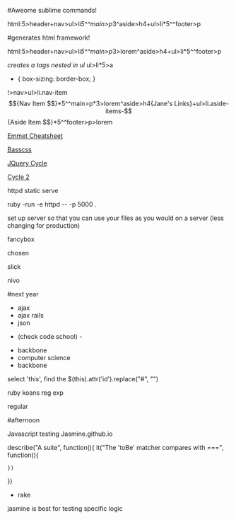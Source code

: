 #Aweome sublime commands!

html:5>header+nav>ul>li*5^^main>p*3^aside>h4+ul>li*5^^footer>p

#generates html framework!

html:5>header+nav>ul>li*5^^main>p*3>lorem^aside>h4+ul>li*5^^footer>p

*creates a tags nested in ul*
ul>li*5>a

* {
	box-sizing: border-box;
}

!>nav>ul>li.nav-item$${Nav Item $$}*5^^main>p*3>lorem^aside>h4{Jane's Links}+ul>li.aside-items-$${Aside Item $$}*5^^footer>p>lorem

[Emmet Cheatsheet](http://docs.emmet.io/cheat-sheet/)

[Basscss](http://www.basscss.com/docs/getting-started/)

[JQuery Cycle](http://jquery.malsup.com/cycle/)

[Cycle 2](http://jquery.malsup.com/cycle2/)

httpd static serve

ruby -run -e httpd -- -p 5000 .

set up server so that you can use your files as you would on a server (less changing for production)

fancybox

chosen

slick

nivo

#next year

* ajax
* ajax rails
* json
- (check code school) -
* backbone
* computer science
* backbone

select 'this', find the $(this).attr('id').replace("#", "")

ruby koans reg exp

regular

#afternoon

Javascript testing
Jasmine.github.io

describe("A suite", function(){
	it("The 'toBe' matcher compares with ===", function(){
	
	})
})
* rake

jasmine is best for testing specific logic